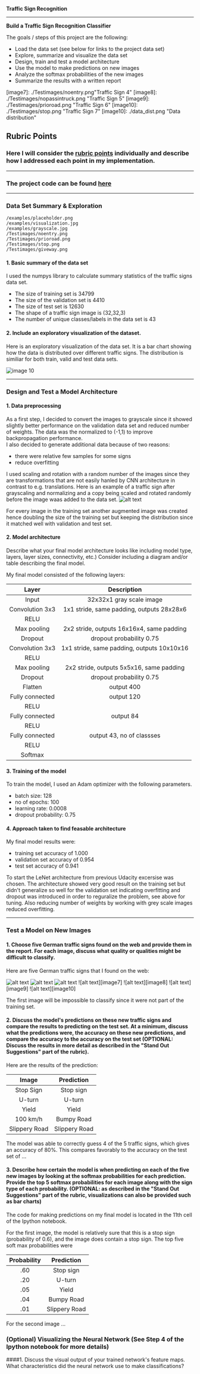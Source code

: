 **Traffic Sign Recognition** 


---

**Build a Traffic Sign Recognition Classifier**

The goals / steps of this project are the following:
* Load the data set (see below for links to the project data set)
* Explore, summarize and visualize the data set
* Design, train and test a model architecture
* Use the model to make predictions on new images
* Analyze the softmax probabilities of the new images
* Summarize the results with a written report


[//]: # (Image References)

[image1]: ./examples/visualization.jpg "Visualization"
[image2]: ./examples/grayscale.jpg "Grayscaling"
[image3]: ./examples/random_noise.jpg "Random Noise"
[image4]: ./Testimages/60.png  "Traffic Sign 1"
[image5]: ./Testimages/ahead.png "Traffic Sign 2"
[image6]: ./Testimages/giveway.png "Traffic Sign 3"
[image7]: ./Testimages/noentry.png"Traffic Sign 4"
[image8]: ./Testimages/nopassintruck.png "Traffic Sign 5"
[image9]: ./Testimages/prioroad.png "Traffic Sign 6"
[image10]: ./Testimages/stop.png "Traffic Sign 7"
[image10]: ./data_dist.png "Data distribution"

## Rubric Points
### Here I will consider the [rubric points](https://review.udacity.com/#!/rubrics/481/view) individually and describe how I addressed each point in my implementation.  

---
### The project code can be found [here](https://github.com/ChristerAkerblom/Udacity/blob/master/Traffic_Sign_Classifier-Grey%20scale-v2.ipynb) 
---

### Data Set Summary & Exploration

	/examples/placeholder.png 	
	/examples/visualization.jpg 	
	/examples/grayscale.jpg 	
	/Testimages/noentry.png 	
	/Testimages/prioroad.png 	
	/Testimages/stop.png 	
	/Testimages/giveway.png 
	
#### 1. Basic summary of the data set
I used the numpys library to calculate summary statistics of the traffic signs data set.

* The size of training set is 34799
* The size of the validation set is 4410
* The size of test set is 12630
* The shape of a traffic sign image is (32,32,3)
* The number of unique classes/labels in the data set is 43

#### 2. Include an exploratory visualization of the dataset.
Here is an exploratory visualization of the data set. It is a bar chart showing how the data is distributed over different traffic signs. The distribution is similiar for both train, valid and test data sets.

![image 10](https://github.com/ChristerAkerblom/Udacity/blob/master/data_dist.png)

---
### Design and Test a Model Architecture

#### 1. Data preprocessing

As a first step, I decided to convert the images to grayscale since it showed slightly better performance on the validation data set and reduced number of weights. The data was the normalized to (-1,1) to improve backpropagation performance.  
I also decided to generate additional data because of two reasons:
* there were relative few samples for some signs
* reduce overfitting

I used scaling and rotation with a random number of the images since they are transformations that are not easily hanled by CNN architecture in contrast to e.g. translations. Here is an example of a traffic sign after grayscaling and normalizing and a copy being scaled and rotated randomly before the image waas added to the data set.
![alt text](https://github.com/ChristerAkerblom/Udacity/blob/master/scale_rot.png)

For every image in the training set another augmented image was created hence doubling the size of the training set but keeping the distribution since it matched well with validation and test set.

#### 2. Model architecture 
Describe what your final model architecture looks like including model type, layers, layer sizes, connectivity, etc.) Consider including a diagram and/or table describing the final model.

My final model consisted of the following layers:

| Layer         	|     Description	        			| 
|:---------------------:|:-----------------------------------------------------:| 
| Input         	| 32x32x1 gray scale image   				| 
| Convolution 3x3     	| 1x1 stride, same padding, outputs 28x28x6 		|
| RELU			|							|
| Max pooling	      	| 2x2 stride,  outputs 16x16x4, same padding 		|
| Dropout		| dropout probability 0.75				|
| Convolution 3x3	| 1x1 stride, same padding, outputs 10x10x16		|
| RELU			|							|
| Max pooling		| 2x2 stride, outputs 5x5x16, same padding 		|	
| Dropout		| dropout probability 0.75				|
| Flatten		| output 400 		     				|
| Fully connected	| output 120						|
| RELU			| 							|
| Fully connected	| output 84						|
| RELU			| 							|
| Fully connected	| output 43, no of classses				|
| RELU			| 							|
| Softmax		|         						|


#### 3. Training of the model
To train the model, I used an Adam optimizer with the following parameters.

* batch size: 128
* no of epochs: 100
* learning rate: 0.0008
* dropout probability: 0.75

#### 4. Approach taken to find feasable architecture 
My final model results were:
* training set accuracy of 1.000
* validation set accuracy of 0.954
* test set accuracy of 0.941

To start the LeNet architecture from previous Udacity excersise was chosen. The architecture showed very good result on the training set but didn't generalize so well for the validation set indicating overfitting and dropout was introduced in order to reguralize the problem, see above for tuning. Also reducing number of weights by working with grey scale images reduced overfitting. 

---
### Test a Model on New Images

#### 1. Choose five German traffic signs found on the web and provide them in the report. For each image, discuss what quality or qualities might be difficult to classify.

Here are five German traffic signs that I found on the web:

![alt text][image4] ![alt text][image5] ![alt text][image6] 
![alt text][image7] ![alt text][image8] ![alt text][image9]
![alt text][image10]

The first image will be impossible to classify since it were not part of the training set.

#### 2. Discuss the model's predictions on these new traffic signs and compare the results to predicting on the test set. At a minimum, discuss what the predictions were, the accuracy on these new predictions, and compare the accuracy to the accuracy on the test set (OPTIONAL: Discuss the results in more detail as described in the "Stand Out Suggestions" part of the rubric).

Here are the results of the prediction:

| Image			        |     Prediction	        					| 
|:---------------------:|:---------------------------------------------:| 
| Stop Sign      		| Stop sign   									| 
| U-turn     			| U-turn 										|
| Yield					| Yield											|
| 100 km/h	      		| Bumpy Road					 				|
| Slippery Road			| Slippery Road      							|


The model was able to correctly guess 4 of the 5 traffic signs, which gives an accuracy of 80%. This compares favorably to the accuracy on the test set of ...

#### 3. Describe how certain the model is when predicting on each of the five new images by looking at the softmax probabilities for each prediction. Provide the top 5 softmax probabilities for each image along with the sign type of each probability. (OPTIONAL: as described in the "Stand Out Suggestions" part of the rubric, visualizations can also be provided such as bar charts)

The code for making predictions on my final model is located in the 11th cell of the Ipython notebook.

For the first image, the model is relatively sure that this is a stop sign (probability of 0.6), and the image does contain a stop sign. The top five soft max probabilities were

| Probability         	|     Prediction	        					| 
|:---------------------:|:---------------------------------------------:| 
| .60         			| Stop sign   									| 
| .20     				| U-turn 										|
| .05					| Yield											|
| .04	      			| Bumpy Road					 				|
| .01				    | Slippery Road      							|


For the second image ... 

### (Optional) Visualizing the Neural Network (See Step 4 of the Ipython notebook for more details)
####1. Discuss the visual output of your trained network's feature maps. What characteristics did the neural network use to make classifications?
